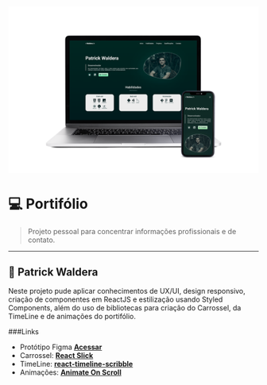 [![header][header-url]][header-link]

# 💻 Portifólio
> Projeto pessoal para concentrar informações profissionais e de contato.

---
## 🤘 Patrick Waldera

Neste projeto pude aplicar conhecimentos de UX/UI, design responsivo, criação de componentes em ReactJS e estilização usando Styled Components, além do uso de bibliotecas para criação do Carrossel, da TimeLine e de animações do portifólio.

###Links
* Protótipo Figma **[Acessar][figma-url]**
* Carrossel: **[React Slick][react-slick-url]**
* TimeLine: **[react-timeline-scribble][timeline-url]**
* Animações: **[Animate On Scroll][animate-url]**


<!-- Markdown link & img dfn's -->

[header-url]: portifolioImg.png
[header-link]: https://patrickwaldera.vercel.app/

[figma-url]: https://www.figma.com/proto/l5iJwquByOs34ON0CgGbbs/Portif%C3%B3lio?node-id=1%3A2&scaling=min-zoom&page-id=0%3A1
[react-slick-url]: https://react-slick.neostack.com/
[timeline-url]: https://www.npmjs.com/package/react-timeline-scribble
[animate-url]: https://michalsnik.github.io/aos/